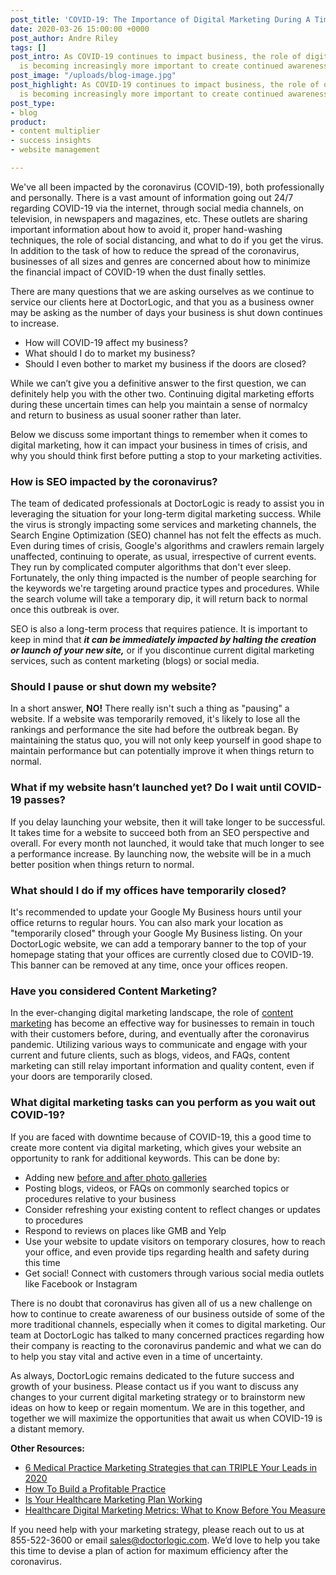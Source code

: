 ```yaml
---
post_title: 'COVID-19: The Importance of Digital Marketing During A Time of Crisis'
date: 2020-03-26 15:00:00 +0000
post_author: Andre Riley
tags: []
post_intro: As COVID-19 continues to impact business, the role of digital marketing
  is becoming increasingly more important to create continued awareness.
post_image: "/uploads/blog-image.jpg"
post_highlight: As COVID-19 continues to impact business, the role of digital marketing
  is becoming increasingly more important to create continued awareness.
post_type:
- blog
product:
- content multiplier
- success insights
- website management

---
```

We've all been impacted by the coronavirus (COVID-19), both professionally and personally. There is a vast amount of information going out 24/7 regarding COVID-19 via the internet, through social media channels, on television, in newspapers and magazines, etc. These outlets are sharing important information about how to avoid it, proper hand-washing techniques, the role of social distancing, and what to do if you get the virus. In addition to the task of how to reduce the spread of the coronavirus, businesses of all sizes and genres are concerned about how to minimize the financial impact of COVID-19 when the dust finally settles.

There are many questions that we are asking ourselves as we continue to service our clients here at DoctorLogic, and that you as a business owner may be asking as the number of days your business is shut down continues to increase.

* How will COVID-19 affect my business?
* What should I do to market my business?
* Should I even bother to market my business if the doors are closed?

While we can’t give you a definitive answer to the first question, we can definitely help you with the other two. Continuing digital marketing efforts during these uncertain times can help you maintain a sense of normalcy and return to business as usual sooner rather than later.

Below we discuss some important things to remember when it comes to digital marketing, how it can impact your business in times of crisis, and why you should think first before putting a stop to your marketing activities.

### **How is SEO impacted by the coronavirus?**

The team of dedicated professionals at DoctorLogic is ready to assist you in leveraging the situation for your long-term digital marketing success. While the virus is strongly impacting some services and marketing channels, the Search Engine Optimization (SEO) channel has not felt the effects as much. Even during times of crisis, Google's algorithms and crawlers remain largely unaffected, continuing to operate, as usual, irrespective of current events. They run by complicated computer algorithms that don't ever sleep. Fortunately, the only thing impacted is the number of people searching for the keywords we're targeting around practice types and procedures. While the search volume will take a temporary dip, it will return back to normal once this outbreak is over.

SEO is also a long-term process that requires patience. It is important to keep in mind that **_it can be immediately impacted by halting the creation or launch of your new site,_** or if you discontinue current digital marketing services, such as content marketing (blogs) or social media.

### **Should I pause or shut down my website?**

In a short answer, **NO!** There really isn't such a thing as "pausing" a website. If a website was temporarily removed, it's likely to lose all the rankings and performance the site had before the outbreak began. By maintaining the status quo, you will not only keep yourself in good shape to maintain performance but can potentially improve it when things return to normal.

### **What if my website hasn’t launched yet? Do I wait until COVID-19 passes?**

If you delay launching your website, then it will take longer to be successful. It takes time for a website to succeed both from an SEO perspective and overall. For every month not launched, it would take that much longer to see a performance increase. By launching now, the website will be in a much better position when things return to normal.

### **What should I do if my offices have temporarily closed?**

It's recommended to update your Google My Business hours until your office returns to regular hours. You can also mark your location as "temporarily closed" through your Google My Business listing. On your DoctorLogic website, we can add a temporary banner to the top of your homepage stating that your offices are currently closed due to COVID-19. This banner can be removed at any time, once your offices reopen.

### **Have you considered Content Marketing?**

In the ever-changing digital marketing landscape, the role of [content marketing](https://doctorlogic.com/growth-accelerators/healthcare-content-marketing) has become an effective way for businesses to remain in touch with their customers before, during, and eventually after the coronavirus pandemic. Utilizing various ways to communicate and engage with your current and future clients, such as blogs, videos, and FAQs, content marketing can still relay important information and quality content, even if your doors are temporarily closed.

### **What digital marketing tasks can you perform as you wait out COVID-19?**

If you are faced with downtime because of COVID-19, this a good time to create more content via digital marketing, which gives your website an opportunity to rank for additional keywords. This can be done by:

* Adding new [before and after photo galleries](https://doctorlogic.com/medical-website-content-multiplier)
* Posting blogs, videos, or FAQs on commonly searched topics or procedures relative to your business
* Consider refreshing your existing content to reflect changes or updates to procedures
* Respond to reviews on places like GMB and Yelp
* Use your website to update visitors on temporary closures, how to reach your office, and even provide tips regarding health and safety during this time
* Get social! Connect with customers through various social media outlets like Facebook or Instagram

There is no doubt that coronavirus has given all of us a new challenge on how to continue to create awareness of our business outside of some of the more traditional channels, especially when it comes to digital marketing. Our team at DoctorLogic has talked to many concerned practices regarding how their company is reacting to the coronavirus pandemic and what we can do to help you stay vital and active even in a time of uncertainty.

As always, DoctorLogic remains dedicated to the future success and growth of your business. Please contact us if you want to discuss any changes to your current digital marketing strategy or to brainstorm new ideas on how to keep or regain momentum. We are in this together, and together we will maximize the opportunities that await us when COVID-19 is a distant memory.

**Other Resources:**

* [6 Medical Practice Marketing Strategies that can TRIPLE Your Leads in 2020](https://doctorlogic.com/blog/2020-02-11medical-practice-marketing-strategies-more-leads)
* [How To Build a Profitable Practice](https://doctorlogic.com/blog/how-to-build-a-profitable-practice.html)
* [Is Your Healthcare Marketing Plan Working](https://doctorlogic.com/blog/is-healthcare-marketing-plan-working.html)
* [Healthcare Digital Marketing Metrics: What to Know Before You Measure](https://doctorlogic.com/blog/healthcare-digital-marketing-metrics.html)

If you need help with your marketing strategy, please reach out to us at 855-522-3600 or email [sales@doctorlogic.com](mailto:sales@doctorlogic.com). We’d love to help you take this time to devise a plan of action for maximum efficiency after the coronavirus.